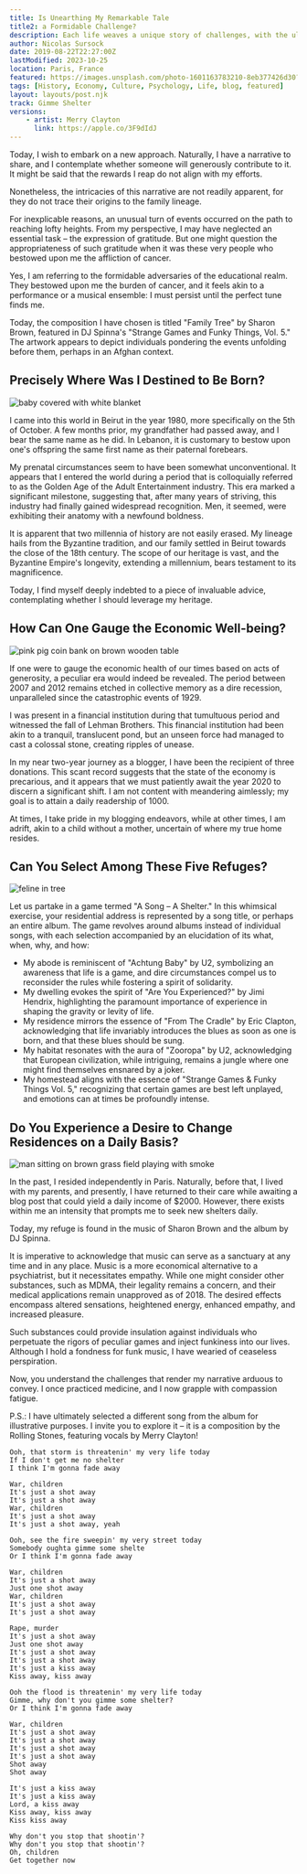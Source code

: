 ```yaml
---
title: Is Unearthing My Remarkable Tale
title2: a Formidable Challenge?
description: Each life weaves a unique story of challenges, with the ultimate victory being the ability to heal others, despite compassion fatigue.
author: Nicolas Sursock
date: 2019-08-22T22:27:00Z
lastModified: 2023-10-25
location: Paris, France
featured: https://images.unsplash.com/photo-1601163783210-8eb377426d30?ixlib=rb-4.0.3&ixid=MnwxMjA3fDB8MHxwaG90by1wYWdlfHx8fGVufDB8fHx8&auto=format&fit=crop
tags: [History, Economy, Culture, Psychology, Life, blog, featured]
layout: layouts/post.njk
track: Gimme Shelter
versions:
    - artist: Merry Clayton
      link: https://apple.co/3F9dIdJ
---
```


Today, I wish to embark on a new approach. Naturally, I have a narrative to share, and I contemplate whether someone will generously contribute to it. It might be said that the rewards I reap do not align with my efforts.

Nonetheless, the intricacies of this narrative are not readily apparent, for they do not trace their origins to the family lineage.

For inexplicable reasons, an unusual turn of events occurred on the path to reaching lofty heights. From my perspective, I may have neglected an essential task – the expression of gratitude. But one might question the appropriateness of such gratitude when it was these very people who bestowed upon me the affliction of cancer.

Yes, I am referring to the formidable adversaries of the educational realm. They bestowed upon me the burden of cancer, and it feels akin to a performance or a musical ensemble: I must persist until the perfect tune finds me.

Today, the composition I have chosen is titled "Family Tree" by Sharon Brown, featured in DJ Spinna's "Strange Games and Funky Things, Vol. 5." The artwork appears to depict individuals pondering the events unfolding before them, perhaps in an Afghan context.

## Precisely Where Was I Destined to Be Born?

<aside class="md:-mr-56 md:float-right w-full md:w-2/3 md:px-8">
  <img x-intersect.once.ratio-0="$el.src = $el.dataset.src" class="rounded-lg" alt="baby covered with white blanket" data-src="https://images.unsplash.com/photo-1511948374796-056e8f289f34?ixlib=rb-4.0.3&ixid=MnwxMjA3fDB8MHxwaG90by1wYWdlfHx8fGVufDB8fHx8&auto=format&fit=crop&q=80&w=800&h=600">
</aside>

I came into this world in Beirut in the year 1980, more specifically on the 5th of October. A few months prior, my grandfather had passed away, and I bear the same name as he did. In Lebanon, it is customary to bestow upon one's offspring the same first name as their paternal forebears.

My prenatal circumstances seem to have been somewhat unconventional. It appears that I entered the world during a period that is colloquially referred to as the Golden Age of the Adult Entertainment industry. This era marked a significant milestone, suggesting that, after many years of striving, this industry had finally gained widespread recognition. Men, it seemed, were exhibiting their anatomy with a newfound boldness.

It is apparent that two millennia of history are not easily erased. My lineage hails from the Byzantine tradition, and our family settled in Beirut towards the close of the 18th century. The scope of our heritage is vast, and the Byzantine Empire's longevity, extending a millennium, bears testament to its magnificence.

Today, I find myself deeply indebted to a piece of invaluable advice, contemplating whether I should leverage my heritage.

## How Can One Gauge the Economic Well-being?

<aside class="md:-ml-56 md:float-left w-full md:w-2/3 md:px-8">
  <img x-intersect.once.ratio-0="$el.src = $el.dataset.src" class="rounded-lg" alt="pink pig coin bank on brown wooden table" data-src="https://images.unsplash.com/photo-1607863680198-23d4b2565df0?ixlib=rb-4.0.3&ixid=MnwxMjA3fDB8MHxwaG90by1wYWdlfHx8fGVufDB8fHx8&auto=format&fit=crop&q=80&w=800&h=600">
</aside>

If one were to gauge the economic health of our times based on acts of generosity, a peculiar era would indeed be revealed. The period between 2007 and 2012 remains etched in collective memory as a dire recession, unparalleled since the catastrophic events of 1929.

I was present in a financial institution during that tumultuous period and witnessed the fall of Lehman Brothers. This financial institution had been akin to a tranquil, translucent pond, but an unseen force had managed to cast a colossal stone, creating ripples of unease.

In my near two-year journey as a blogger, I have been the recipient of three donations. This scant record suggests that the state of the economy is precarious, and it appears that we must patiently await the year 2020 to discern a significant shift. I am not content with meandering aimlessly; my goal is to attain a daily readership of 1000.

At times, I take pride in my blogging endeavors, while at other times, I am adrift, akin to a child without a mother, uncertain of where my true home resides.

## Can You Select Among These Five Refuges?

<aside class="md:-mr-56 md:float-right w-full md:w-2/3 md:px-8">
  <img x-intersect.once.ratio-0="$el.src = $el.dataset.src" class="rounded-lg" alt="feline in tree" data-src="https://images.unsplash.com/photo-1556889943-a9c00b24a642?ixlib=rb-4.0.3&ixid=MnwxMjA3fDB8MHxwaG90by1wYWdlfHx8fGVufDB8fHx8&auto=format&fit=crop&q=80&w=800&h=600">
</aside>

Let us partake in a game termed "A Song – A Shelter." In this whimsical exercise, your residential address is represented by a song title, or perhaps an entire album. The game revolves around albums instead of individual songs, with each selection accompanied by an elucidation of its what, when, why, and how:
 - My abode is reminiscent of "Achtung Baby" by U2, symbolizing an awareness that life is a game, and dire circumstances compel us to reconsider the rules while fostering a spirit of solidarity.
 - My dwelling evokes the spirit of "Are You Experienced?" by Jimi Hendrix, highlighting the paramount importance of experience in shaping the gravity or levity of life.
 - My residence mirrors the essence of "From The Cradle" by Eric Clapton, acknowledging that life invariably introduces the blues as soon as one is born, and that these blues should be sung.
 - My habitat resonates with the aura of "Zooropa" by U2, acknowledging that European civilization, while intriguing, remains a jungle where one might find themselves ensnared by a joker.
 - My homestead aligns with the essence of "Strange Games & Funky Things Vol. 5," recognizing that certain games are best left unplayed, and emotions can at times be profoundly intense.

## Do You Experience a Desire to Change Residences on a Daily Basis?

<aside class="md:-ml-56 md:float-left w-full md:w-2/3 md:px-8">
  <img x-intersect.once.ratio-0="$el.src = $el.dataset.src" class="rounded-lg" alt="man sitting on brown grass field playing with smoke" data-src="https://images.unsplash.com/photo-1498019559366-a1cbd07b5160?ixlib=rb-4.0.3&ixid=MnwxMjA3fDB8MHxwaG90by1wYWdlfHx8fGVufDB8fHx8&auto=format&fit=crop&q=80&w=800&h=600">
</aside>

In the past, I resided independently in Paris. Naturally, before that, I lived with my parents, and presently, I have returned to their care while awaiting a blog post that could yield a daily income of $2000. However, there exists within me an intensity that prompts me to seek new shelters daily.

Today, my refuge is found in the music of Sharon Brown and the album by DJ Spinna.

It is imperative to acknowledge that music can serve as a sanctuary at any time and in any place. Music is a more economical alternative to a psychiatrist, but it necessitates empathy. While one might consider other substances, such as MDMA, their legality remains a concern, and their medical applications remain unapproved as of 2018. The desired effects encompass altered sensations, heightened energy, enhanced empathy, and increased pleasure.

Such substances could provide insulation against individuals who perpetuate the rigors of peculiar games and inject funkiness into our lives. Although I hold a fondness for funk music, I have wearied of ceaseless perspiration.

Now, you understand the challenges that render my narrative arduous to convey. I once practiced medicine, and I now grapple with compassion fatigue.

P.S.: I have ultimately selected a different song from the album for illustrative purposes. I invite you to explore it – it is a composition by the Rolling Stones, featuring vocals by Merry Clayton!

```
Ooh, that storm is threatenin' my very life today
If I don't get me no shelter
I think I'm gonna fade away

War, children
It's just a shot away
It's just a shot away
War, children
It's just a shot away
It's just a shot away, yeah

Ooh, see the fire sweepin' my very street today
Somebody oughta gimme some shelte
Or I think I'm gonna fade away

War, children
It's just a shot away
Just one shot away
War, children
It's just a shot away
It's just a shot away

Rape, murder
It's just a shot away
Just one shot away
It's just a shot away
It's just a shot away
It's just a kiss away
Kiss away, kiss away

Ooh the flood is threatenin' my very life today
Gimme, why don't you gimme some shelter?
Or I think I'm gonna fade away

War, children
It's just a shot away
It's just a shot away
It's just a shot away
It's just a shot away
Shot away
Shot away

It's just a kiss away
It's just a kiss away
Lord, a kiss away
Kiss away, kiss away
Kiss kiss away

Why don't you stop that shootin'?
Why don't you stop that shootin'?
Oh, children
Get together now
```
